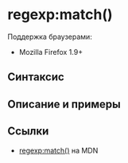 # regexp​:match()

Поддержка браузерами:

- Mozilla Firefox 1.9+

## Синтаксис

## Описание и примеры

## Ссылки

- [regexp​:match()](https://developer.mozilla.org/en-US/docs/Web/EXSLT/regexp/match) на MDN
